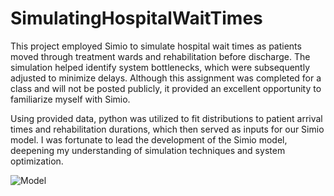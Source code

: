 # SimulatingHospitalWaitTimes

This project employed Simio to simulate hospital wait times as patients moved through treatment wards and rehabilitation before discharge. The simulation helped identify system bottlenecks, which were subsequently adjusted to minimize delays. Although this assignment was completed for a class and will not be posted publicly, it provided an excellent opportunity to familiarize myself with Simio.

Using provided data, python was utilized to fit distributions to patient arrival times and rehabilitation durations, which then served as inputs for our Simio model. I was fortunate to lead the development of the Simio model, deepening my understanding of simulation techniques and system optimization.

![Model](![image](https://github.com/user-attachments/assets/fb8a7e77-bf1d-4de7-b46f-ecb96500c313)
)
